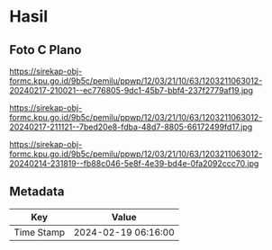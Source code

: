 # Hasil

## Foto C Plano

https://sirekap-obj-formc.kpu.go.id/9b5c/pemilu/ppwp/12/03/21/10/63/1203211063012-20240217-210021--ec776805-9dc1-45b7-bbf4-237f2779af19.jpg

https://sirekap-obj-formc.kpu.go.id/9b5c/pemilu/ppwp/12/03/21/10/63/1203211063012-20240217-211121--7bed20e8-fdba-48d7-8805-66172499fd17.jpg

https://sirekap-obj-formc.kpu.go.id/9b5c/pemilu/ppwp/12/03/21/10/63/1203211063012-20240214-231819--fb88c046-5e8f-4e39-bd4e-0fa2092ccc70.jpg


## Metadata

| Key        | Value               |
| ---------- | ------------------- |
| Time Stamp | 2024-02-19 06:16:00 |



